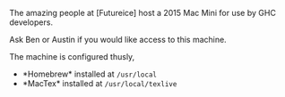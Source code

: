 
The amazing people at \[Futureice\] host a 2015 Mac Mini for use by GHC developers.


Ask Ben or Austin if you would like access to this machine.


The machine is configured thusly,

- \*Homebrew\* installed at ``/usr/local``
- \*MacTex\* installed at ``/usr/local/texlive``